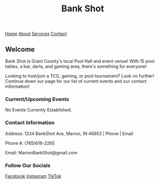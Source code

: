 <html lang="en">
<head>
  <link rel="stylesheet" href="styles.css">
</head>
  <body>
  <header>
    <h1>Bank Shot</h1>
  </header>

  <nav>
    <a href="https://nytro765.github.io/BankShot/">Home</a>
    <a href="https://www.example.com">About</a>
    <a href="https://www.example.com">Services</a>
    <a href="ContactInformation.md">Contact</a>
  </nav>

  <div class="container">
    <div class="main-content">
      <h2>Welcome</h2>
      <p>Bank Shot is Grant County's local Pool Hall and event venue! With 15 pool tables, a bar, darts, and gaming area, there's something for everyone!</p>
      <p>Looking to host/join a TCG, gaming, or pool tournament? Look no further! Continue down our page for our list of current events and our contact information!</p>
    </div>
    <div class="Contact Us">
      <h3>Current/Upcoming Events</h3>
      <p>No Events Currently Established.</p>
    </div>
  </div>

  <footer>
    <h3> Contact Information </h3>
    <p>Address: 1234 BankShot Ave, Marion, IN 46953 | Phone | Email</p>
    <p>Phone #: (765)618-2265</p>
    <p>Email: MarionBankShot@gmail.com</p>
    <h3> Follow Our Socials </h3>
    <a href="https://www.example.com">Facebook</a>
    <a href="https://www.example.com">Instagram</a>
    <a href="https://www.example.com">TikTok</a>
  </footer>

</body>
</html>
